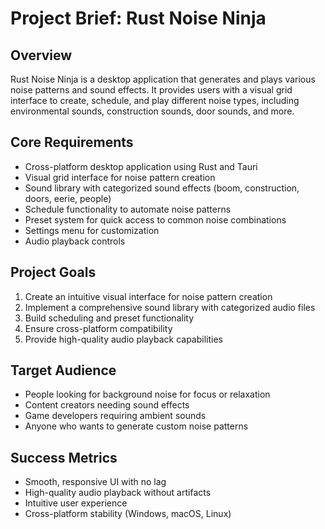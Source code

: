 # Project Brief: Rust Noise Ninja

## Overview

Rust Noise Ninja is a desktop application that generates and plays various noise patterns and sound effects. It provides users with a visual grid interface to create, schedule, and play different noise types, including environmental sounds, construction sounds, door sounds, and more.

## Core Requirements

-   Cross-platform desktop application using Rust and Tauri
-   Visual grid interface for noise pattern creation
-   Sound library with categorized sound effects (boom, construction, doors, eerie, people)
-   Schedule functionality to automate noise patterns
-   Preset system for quick access to common noise combinations
-   Settings menu for customization
-   Audio playback controls

## Project Goals

1. Create an intuitive visual interface for noise pattern creation
2. Implement a comprehensive sound library with categorized audio files
3. Build scheduling and preset functionality
4. Ensure cross-platform compatibility
5. Provide high-quality audio playback capabilities

## Target Audience

-   People looking for background noise for focus or relaxation
-   Content creators needing sound effects
-   Game developers requiring ambient sounds
-   Anyone who wants to generate custom noise patterns

## Success Metrics

-   Smooth, responsive UI with no lag
-   High-quality audio playback without artifacts
-   Intuitive user experience
-   Cross-platform stability (Windows, macOS, Linux)
